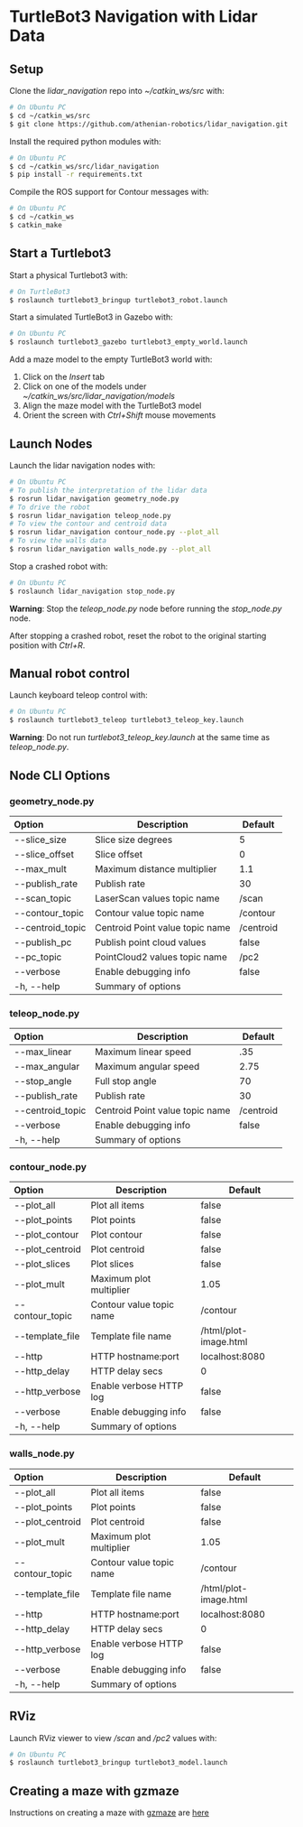 # TurtleBot3 Navigation with Lidar Data

## Setup

Clone the *lidar_navigation* repo into *~/catkin_ws/src* with:
```bash
# On Ubuntu PC
$ cd ~/catkin_ws/src
$ git clone https://github.com/athenian-robotics/lidar_navigation.git
```

Install the required python modules with:
```bash
# On Ubuntu PC
$ cd ~/catkin_ws/src/lidar_navigation
$ pip install -r requirements.txt
```

Compile the ROS support for Contour messages with:
```bash
# On Ubuntu PC
$ cd ~/catkin_ws
$ catkin_make
```

## Start a Turtlebot3

Start a physical Turtlebot3 with:
```bash
# On TurtleBot3
$ roslaunch turtlebot3_bringup turtlebot3_robot.launch 
```

Start a simulated TurtleBot3 in Gazebo with:
```bash
# On Ubuntu PC
$ roslaunch turtlebot3_gazebo turtlebot3_empty_world.launch 
```

Add a maze model to the empty TurtleBot3 world with:
1) Click on the *Insert* tab
2) Click on one of the models under *~/catkin_ws/src/lidar_navigation/models*
3) Align the maze model with the TurtleBot3 model
4) Orient the screen with *Ctrl+Shift* mouse movements

## Launch Nodes

Launch the lidar navigation nodes with:
```bash
# On Ubuntu PC
# To publish the interpretation of the lidar data 
$ rosrun lidar_navigation geometry_node.py
# To drive the robot
$ rosrun lidar_navigation teleop_node.py
# To view the contour and centroid data
$ rosrun lidar_navigation contour_node.py --plot_all
# To view the walls data
$ rosrun lidar_navigation walls_node.py --plot_all
```

Stop a crashed robot with: 
```bash
# On Ubuntu PC
$ roslaunch lidar_navigation stop_node.py
```
**Warning**: Stop the *teleop_node.py* node before running the *stop_node.py* node. 

After stopping a crashed robot, reset the robot to the original starting position 
with *Ctrl+R*.

## Manual robot control
Launch keyboard teleop control with: 
```bash
# On Ubuntu PC
$ roslaunch turtlebot3_teleop turtlebot3_teleop_key.launch
```
**Warning**: Do not run *turtlebot3_teleop_key.launch* at the same time as  *teleop_node.py*. 


## Node CLI Options

### geometry_node.py 

| Option           | Description                                        | Default        |
|:-----------------|----------------------------------------------------|----------------|
| --slice_size     | Slice size degrees                                 | 5              |
| --slice_offset   | Slice offset                                       | 0              |
| --max_mult       | Maximum distance multiplier                        | 1.1            |
| --publish_rate   | Publish rate                                       | 30             |
| --scan_topic     | LaserScan values topic name                        | /scan          |
| --contour_topic  | Contour value topic name                           | /contour       |
| --centroid_topic | Centroid Point value topic name                    | /centroid      |
| --publish_pc     | Publish point cloud values                         | false          |
| --pc_topic       | PointCloud2 values topic name                      | /pc2           |
| --verbose        | Enable debugging info                              | false          |
| -h, --help       | Summary of options                                 |                |

### teleop_node.py 

| Option           | Description                                        | Default        |
|:-----------------|----------------------------------------------------|----------------|
| --max_linear     | Maximum linear speed                               | .35            |
| --max_angular    | Maximum angular speed                              | 2.75           |
| --stop_angle     | Full stop angle                                    | 70             |
| --publish_rate   | Publish rate                                       | 30             |
| --centroid_topic | Centroid Point value topic name                    | /centroid      |
| --verbose        | Enable debugging info                              | false          |
| -h, --help       | Summary of options                                 |                |

### contour_node.py 

| Option           | Description                                        | Default        |
|:-----------------|----------------------------------------------------|----------------|
| --plot_all       | Plot all items                                     | false          |
| --plot_points    | Plot points                                        | false          |
| --plot_contour   | Plot contour                                       | false          |
| --plot_centroid  | Plot centroid                                      | false          |
| --plot_slices    | Plot slices                                        | false          |
| --plot_mult      | Maximum plot multiplier                            | 1.05           |
| --contour_topic  | Contour value topic name                           | /contour       |
| --template_file  | Template file name                                 | /html/plot-image.html |
| --http           | HTTP hostname:port                                 | localhost:8080 |
| --http_delay     | HTTP delay secs                                    | 0              |
| --http_verbose   | Enable verbose HTTP log                            | false          |
| --verbose        | Enable debugging info                              | false          |
| -h, --help       | Summary of options                                 |                |


### walls_node.py 

| Option           | Description                                        | Default        |
|:-----------------|----------------------------------------------------|----------------|
| --plot_all       | Plot all items                                     | false          |
| --plot_points    | Plot points                                        | false          |
| --plot_centroid  | Plot centroid                                      | false          |
| --plot_mult      | Maximum plot multiplier                            | 1.05           |
| --contour_topic  | Contour value topic name                           | /contour       |
| --template_file  | Template file name                                 | /html/plot-image.html |
| --http           | HTTP hostname:port                                 | localhost:8080 |
| --http_delay     | HTTP delay secs                                    | 0              |
| --http_verbose   | Enable verbose HTTP log                            | false          |
| --verbose        | Enable debugging info                              | false          |
| -h, --help       | Summary of options                                 |                |


## RViz

Launch RViz viewer to view */scan* and */pc2* values with: 
```bash
# On Ubuntu PC
$ roslaunch turtlebot3_bringup turtlebot3_model.launch
```

## Creating a maze with gzmaze

Instructions on creating a maze with [gzmaze](https://github.com/athenian-robotics/gzmaze) are [here](./gzmaze.md)

